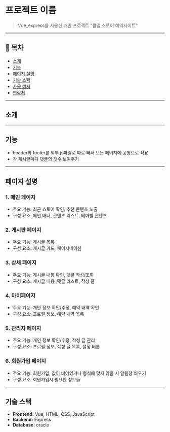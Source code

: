 # 프로젝트 이름

> Vue_express를 사용한 개인 프로젝트 
> "팝업 스토어 예약사이트"

---

## 📌 목차
- [소개](#소개)
- [기능](#기능)
- [페이지 설명](#페이지-설명)
- [기술 스택](#기술-스택)
- [사용 예시](#사용-예시)
- [연락처](#연락처)

---

## 소개 

---

## 기능
- header와 footer를 외부 js파일로 따로 빼서 모든 페이지에 공통으로 적용
- 각 게시글마다 댓글의 갯수 보여주기
---

## 페이지 설명

### 1. 메인 페이지
- 주요 기능: 최근 스토어 확인, 추천 콘텐츠 노출
- 구성 요소: 메인 배너, 콘텐츠 리스트, 테마별 콘텐츠

### 2. 게시판 페이지
- 주요 기능: 게시글 목록
- 구성 요소: 게시글 카드, 페이지네이션

### 3. 상세 페이지
- 주요 기능: 게시글 내용 확인, 댓글 작성/조회
- 구성 요소: 게시글 내용, 댓글 리스트, 작성 폼

### 4. 마이페이지
- 주요 기능: 개인 정보 확인/수정, 예약 내역 확인
- 구성 요소: 프로필 정보, 예약 내역 목록

### 5. 관리자 페이지
- 주요 기능: 개인 정보 확인/수정, 작성 글 관리
- 구성 요소: 프로필 정보, 작성 글 목록, 설정 버튼

### 6. 회원가입 페이지
- 주요 기능: 회원가입, 값이 비어있거나 형식에 맞지 않을 시 알림창 띄우기
- 구성 요소: 회원가입시 필요한 정보들

---

## 기술 스택

- **Frontend:** Vue, HTML, CSS, JavaScript
- **Backend:** Express
- **Database:** oracle
